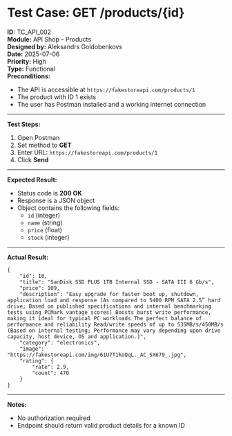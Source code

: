 # Test Case: GET /products/{id}

**ID:** TC_API_002  
**Module:** API Shop – Products  
**Designed by:** Aleksandrs Goldobenkovs  
**Date:** 2025-07-06  
**Priority:** High  
**Type:** Functional  
**Preconditions:**  
- The API is accessible at `https://fakestoreapi.com/products/1`  
- The product with ID 1 exists  
- The user has Postman installed and a working internet connection

---

**Test Steps:**

1. Open Postman  
2. Set method to **GET**  
3. Enter URL: `https://fakestoreapi.com/products/1`  
4. Click **Send**

---

**Expected Result:**  
- Status code is **200 OK**  
- Response is a JSON object  
- Object contains the following fields:
  - `id` (integer)
  - `name` (string)
  - `price` (float)
  - `stock` (integer)

---

**Actual Result:**  
```
{
    "id": 10,
    "title": "SanDisk SSD PLUS 1TB Internal SSD - SATA III 6 Gb/s",
    "price": 109,
    "description": "Easy upgrade for faster boot up, shutdown, application load and response (As compared to 5400 RPM SATA 2.5” hard drive; Based on published specifications and internal benchmarking tests using PCMark vantage scores) Boosts burst write performance, making it ideal for typical PC workloads The perfect balance of performance and reliability Read/write speeds of up to 535MB/s/450MB/s (Based on internal testing; Performance may vary depending upon drive capacity, host device, OS and application.)",
    "category": "electronics",
    "image": "https://fakestoreapi.com/img/61U7T1koQqL._AC_SX679_.jpg",
    "rating": {
        "rate": 2.9,
        "count": 470
    }
}
```
---

**Notes:**  
- No authorization required  
- Endpoint should return valid product details for a known ID
 
